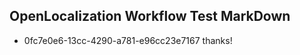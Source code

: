 ## OpenLocalization Workflow Test MarkDown
* 0fc7e0e6-13cc-4290-a781-e96cc23e7167 thanks!

<!--HONumber=Oct16_HO4-->


